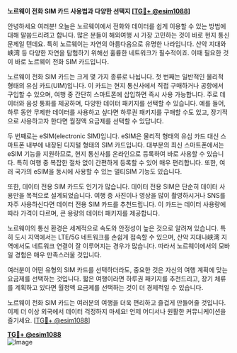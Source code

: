 **노르웨이 전화 SIM 카드 사용법과 다양한 선택지 [[TG💪+ @esim1088](https://t.me/s/esim1088)]**

안녕하세요 여러분! 오늘은 노르웨이에서 전화와 데이터를 쉽게 이용할 수 있는 방법에 대해 말씀드리려고 합니다. 많은 분들이 해외여행 시 가장 고민하는 것이 바로 현지 통신 문제일 텐데요. 특히 노르웨이는 자연의 아름다움으로 유명한 나라입니다. 산악 지대와峡湾 등 다양한 자연을 탐험하기 위해선 훌륭한 네트워크가 필수적이죠. 이때 필요한 것이 바로 노르웨이 전화 SIM 카드입니다.

노르웨이 전화 SIM 카드는 크게 몇 가지 종류로 나뉩니다. 첫 번째는 일반적인 물리적 형태의 유심 카드(UIM)입니다. 이 카드는 현지 통신사에서 직접 구매하거나 공항에서 구입할 수 있으며, 여행 중 간단히 스마트폰에 삽입하면 즉시 사용 가능합니다. 주로 데이터와 음성 통화를 제공하며, 다양한 데이터 패키지를 선택할 수 있습니다. 예를 들어, 하루 동안 무제한 데이터를 사용하고 싶다면 하루권 패키지를 구매할 수도 있고, 장기적으로 사용하고자 한다면 월정액 요금제를 선택할 수 있답니다.

두 번째로는 eSIM(electronic SIM)입니다. eSIM은 물리적 형태의 유심 카드 대신 스마트폰 내부에 내장된 디지털 형태의 SIM 카드입니다. 대부분의 최신 스마트폰에서는 eSIM 기능을 지원하므로, 현지 통신사를 온라인으로 등록하여 바로 사용할 수 있습니다. 특히 여행 중 복잡한 절차 없이 간편하게 등록할 수 있어 매우 편리합니다. 또한, 여러 국가의 eSIM을 동시에 사용할 수 있는 멀티SIM 기능도 있습니다.

또한, 데이터 전용 SIM 카드도 인기가 많습니다. 데이터 전용 SIM은 단순히 데이터 사용만을 목적으로 설계되었습니다. 여행 중 사진이나 영상을 많이 촬영하시거나 SNS를 자주 사용하신다면 데이터 전용 SIM 카드를 추천드립니다. 이 카드는 데이터 사용량에 따라 가격이 다르며, 큰 용량의 데이터 패키지를 제공합니다.

노르웨이의 통신 환경은 세계적으로 속도와 안정성이 높은 것으로 알려져 있습니다. 특히 도시 지역에서는 LTE/5G 네트워크를 손쉽게 접속할 수 있으며, 산악 지대나峡湾 지역에서도 네트워크 연결이 잘 이루어지는 경우가 많습니다. 따라서 노르웨이에서의 모바일 경험은 매우 만족스러울 것입니다.

여러분이 어떤 유형의 SIM 카드를 선택하더라도, 중요한 것은 자신의 여행 계획에 맞는 요금제를 선택하는 것입니다. 짧은 여행이라면 하루권 패키지를 추천드리고, 장기 체류를 계획하고 있다면 월정액 요금제를 선택하는 것이 더 경제적일 수 있습니다.

노르웨이 전화 SIM 카드는 여러분의 여행을 더욱 편리하고 즐겁게 만들어줄 것입니다. 이제 더 이상 외국에서 데이터 걱정하지 마세요! 언제 어디서나 원활한 커뮤니케이션을 즐기세요. [[TG💪+ @esim1088](https://t.me/s/esim1088)]

**[TG💪+ @esim1088](https://t.me/s/esim1088)**  
![Image](https://i.postimg.cc/Y0z9fWf4/image.png)